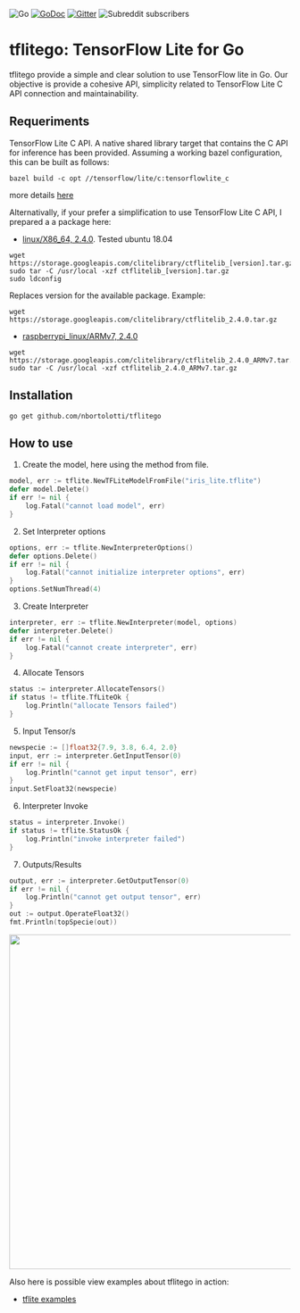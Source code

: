 ![Go](https://github.com/nbortolotti/gotflite/workflows/Go/badge.svg?branch=main)
[![GoDoc](https://godoc.org/github.com/nbortolotti/tflitego?status.svg)](https://godoc.org/github.com/nbortolotti/tflitego)
[![Gitter](https://badges.gitter.im/tflitego/community.svg)](https://gitter.im/tflitego/community?utm_source=badge&utm_medium=badge&utm_campaign=pr-badge)
![Subreddit subscribers](https://img.shields.io/reddit/subreddit-subscribers/tflitego?style=social)


# tflitego: TensorFlow Lite for Go
tflitego provide a simple and clear solution to use TensorFlow lite in Go. Our objective is provide a cohesive API, simplicity related to TensorFlow Lite C API connection and maintainability.

## Requeriments
TensorFlow Lite C API. A native shared library target that contains the C API for inference has been provided. Assuming a working bazel configuration, this can be built as follows:

```shell script
bazel build -c opt //tensorflow/lite/c:tensorflowlite_c
```
more details [here](https://github.com/tensorflow/tensorflow/tree/master/tensorflow/lite/c)

Alternativally, if your prefer a simplification to use TensorFlow Lite C API, I prepared a a package here:
* [linux/X86_64, 2.4.0](https://storage.googleapis.com/clitelibrary/ctflitelib_2.4.0.tar.gz). Tested ubuntu 18.04

```shell script
wget https://storage.googleapis.com/clitelibrary/ctflitelib_[version].tar.gz
sudo tar -C /usr/local -xzf ctflitelib_[version].tar.gz
sudo ldconfig
```
Replaces version for the available package. Example:

```shell script
wget https://storage.googleapis.com/clitelibrary/ctflitelib_2.4.0.tar.gz
```
* [raspberrypi_linux/ARMv7, 2.4.0](https://storage.googleapis.com/clitelibrary/ctflitelib_2.4.0_ARMv7.tar.gz)


```shell script
wget https://storage.googleapis.com/clitelibrary/ctflitelib_2.4.0_ARMv7.tar.gz
sudo tar -C /usr/local -xzf ctflitelib_2.4.0_ARMv7.tar.gz
```

## Installation

```shell script
go get github.com/nbortolotti/tflitego
```

## How to use

1. Create the model, here using the method from file.

```go
model, err := tflite.NewTFLiteModelFromFile("iris_lite.tflite")
defer model.Delete()
if err != nil {
    log.Fatal("cannot load model", err)
}
```

2. Set Interpreter options

```go
options, err := tflite.NewInterpreterOptions()
defer options.Delete()
if err != nil {
    log.Fatal("cannot initialize interpreter options", err)
}
options.SetNumThread(4)
```

3. Create Interpreter

```go
interpreter, err := tflite.NewInterpreter(model, options)
defer interpreter.Delete()
if err != nil {
    log.Fatal("cannot create interpreter", err)
}
```

4. Allocate Tensors

```go
status := interpreter.AllocateTensors()
if status != tflite.TfLiteOk {
    log.Println("allocate Tensors failed")
}
```

5. Input Tensor/s

```go
newspecie := []float32{7.9, 3.8, 6.4, 2.0}
input, err := interpreter.GetInputTensor(0)
if err != nil {
	log.Println("cannot get input tensor", err)
}
input.SetFloat32(newspecie)
```

6. Interpreter Invoke 

```go
status = interpreter.Invoke()
if status != tflite.StatusOk {
    log.Println("invoke interpreter failed")
}
```

7. Outputs/Results

```go
output, err := interpreter.GetOutputTensor(0)
if err != nil {
	log.Println("cannot get output tensor", err)
}
out := output.OperateFloat32()
fmt.Println(topSpecie(out))
```

<img src="https://storage.googleapis.com/tflitego/iris3.gif?raw=true" width="600px">

Also here is possible view examples about tflitego in action:
* [tflite examples](https://github.com/nbortolotti/tflitego_examples)
